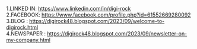 1.LINKED IN: https://www.linkedin.com/in/digi-rock  
2.FACEBOOK: https://www.facebook.com/profile.php?id=61552669280092  
3.BLOG : https://digirock48.blogspot.com/2023/09/welcome-to-digirock.html  
4.NEWSPAPER : https://digirock48.blogspot.com/2023/09/newsletter-on-my-company.html
